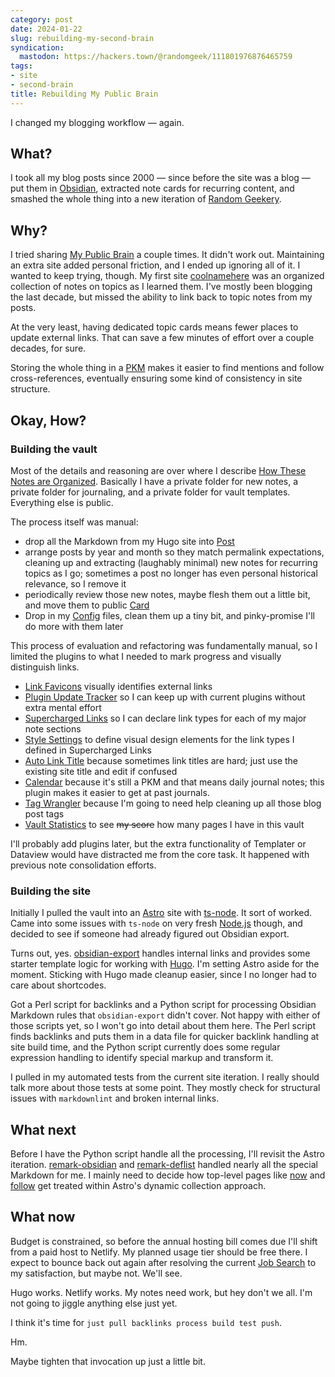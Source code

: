 ```yaml
---
category: post
date: 2024-01-22
slug: rebuilding-my-second-brain
syndication:
  mastodon: https://hackers.town/@randomgeek/111801976876465759
tags:
- site
- second-brain
title: Rebuilding My Public Brain
---
```


I changed my blogging workflow — again.

<!--more-->

## What?

I took all my blog posts since 2000 — since before the site was a blog — put them in [Obsidian](../../../card/Obsidian.md), extracted note cards for recurring content, and smashed the whole thing into a new iteration of [Random Geekery](../../../card/Random%20Geekery.md).

## Why?

I tried sharing [My Public Brain](../../../card/My%20Public%20Brain.md) a couple times. It didn't work out. Maintaining an extra site added personal friction, and I ended up ignoring all of it. I wanted to keep trying, though. My first site [coolnamehere](../../../card/coolnamehere.md) was an organized collection of notes on topics as I learned them. I've mostly been blogging the last decade, but missed the ability to link back to topic notes from my posts.

At the very least, having dedicated topic cards means fewer places to update external links. That can save a few minutes of effort over a couple decades, for sure.

Storing the whole thing in a [PKM](../../../card/PKM.md) makes it easier to find mentions and follow cross-references, eventually ensuring some kind of consistency in site structure.

## Okay, How?

### Building the vault

Most of the details and reasoning are over where I describe [How These Notes are Organized](../../../card/How%20These%20Notes%20are%20Organized.md). Basically I have a private folder for new notes, a private folder for journaling, and a private folder for vault templates. Everything else is public.

The process itself was manual:

* drop all the Markdown from my Hugo site into [Post](../../_index.md)
* arrange posts by year and month so they match permalink expectations, cleaning up and extracting (laughably minimal) new notes for recurring topics as I go; sometimes a post no longer has even personal historical relevance, so I remove it
* periodically review those new notes, maybe flesh them out a little bit, and move them to public [Card](../../../card/_index.md)
* Drop in my [Config](../../../config/_index.md) files, clean them up a tiny bit, and pinky-promise I'll do more with them later

This process of evaluation and refactoring was fundamentally manual, so I limited the plugins to what I needed to mark progress and visually distinguish links.

* [Link Favicons](https://github.com/joethei/obsidian-link-favicon) visually identifies external links
* [Plugin Update Tracker](https://github.com/swar8080/obsidian-plugin-update-tracker) so I can keep up with current plugins without extra mental effort
* [Supercharged Links](https://github.com/mdelobelle/obsidian_supercharged_links) so I can declare link types for each of my major note sections
* [Style Settings](https://github.com/mgmeyers/obsidian-style-settings) to define visual design elements for the link types I defined in Supercharged Links
* [Auto Link Title](https://github.com/zolrath/obsidian-auto-link-title) because sometimes link titles are hard; just use the existing site title and edit if confused
* [Calendar](https://github.com/liamcain/obsidian-calendar-plugin) because it's still a PKM and that means daily journal notes; this plugin makes it easier to get at past journals.
* [Tag Wrangler](https://github.com/pjeby/tag-wrangler) because I'm going to need help cleaning up all those blog post tags
* [Vault Statistics](https://github.com/bkyle/obsidian-vault-statistics-plugin) to see ~~my score~~ how many pages I have in this vault

I'll probably add plugins later, but the extra functionality of Templater or Dataview would have distracted me from the core task. It happened with previous note consolidation efforts.

### Building the site

Initially I pulled the vault into an [Astro](../../../card/Astro.md) site with  [ts-node](https://typestrong.org/ts-node/). It sort of worked. Came into some issues with `ts-node` on very fresh [Node.js](../../../card/Node.js.md) though, and decided to see if someone had already figured out Obsidian export.

Turns out, yes. [obsidian-export](../../../card/obsidian-export.md) handles internal links and provides some starter template logic for working with [Hugo](../../../card/Hugo.md). I'm setting Astro aside for the moment. Sticking with Hugo made cleanup easier, since I no longer had to care about shortcodes.

Got a Perl script for backlinks and a Python script for processing Obsidian Markdown rules that `obsidian-export` didn't cover. Not happy with either of those scripts yet, so I won't go into detail about them here. The Perl script finds backlinks and puts them in a data file for quicker backlink handling at site build time, and the Python script currently does some regular expression handling to identify special markup and transform it.

I pulled in my automated tests from the current site iteration. I really should talk more about those tests at some point. They mostly check for structural issues with `markdownlint` and broken internal links.

## What next

Before I have the Python script handle all the processing, I'll revisit the Astro iteration. [remark-obsidian](https://www.npmjs.com/package/remark-obsidian) and [remark-deflist](https://www.npmjs.com/package/remark-definition-list) handled nearly all the special Markdown for me. I mainly need to decide how top-level pages like [now](../../../page/now.md) and [follow](../../../page/follow.md) get treated within Astro's dynamic collection approach.

## What now

Budget is constrained, so before the annual hosting bill comes due I'll shift from a paid host to Netlify. My planned usage tier should be free there. I expect to bounce back out again after resolving the current [Job Search](../../../card/Job%20Search.md) to my satisfaction, but maybe not. We'll see.

Hugo works. Netlify works. My notes need work, but hey don't we all. I'm not going to jiggle anything else just yet.

I think it's time for `just pull backlinks process build test push`.

Hm.

Maybe tighten that invocation up just a little bit.